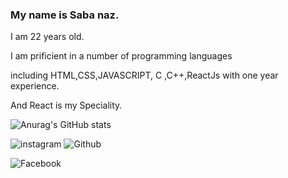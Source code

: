 ### My name is Saba naz.

I am 22 years old.

I am prificient in a number of programming languages

including HTML,CSS,JAVASCRIPT, C ,C++,ReactJs with one year experience.

And React is my Speciality.

![Anurag's GitHub stats](https://github-readme-stats.vercel.app/api?username=Saba77z&theme=radical&show_icons=true)

![instagram](https://img.shields.io/badge/Instagram-000000?style=for-the-badge&logo=Instagram&logoColor=pink)
![Github](https://img.shields.io/badge/Github-000000?style=for-the-badge&logo=Github&logoColor=white)

![Facebook](https://img.shields.io/badge/Facebook-000000?style=for-the-badge&logo=FaceBook&logoColor=blue)
